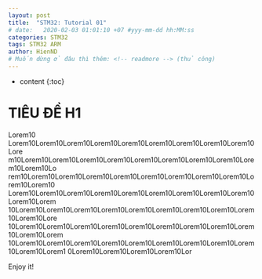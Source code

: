 ```yaml
---
layout: post
title:  "STM32: Tutorial 01"
# date:   2020-02-03 01:01:10 +07 #yyy-mm-dd hh:MM:ss
categories: STM32
tags: STM32 ARM
author: HienND
# Muốn dừng ở đâu thì thêm: <!-- readmore --> (thủ công)
---
```


* content
{:toc}

# TIÊU ĐỀ H1

Lorem10 Lorem10Lorem10Lorem10Lorem10Lorem10Lorem10Lorem10Lorem10Lorem10Lore
m10Lorem10Lorem10Lorem10Lorem10Lorem10Lorem10Lorem10Lorem10Lorem10Lorem10Lo
rem10Lorem10Lorem10Lorem10Lorem10Lorem10Lorem10Lorem10Lorem10Lorem10Lorem10<!-- readmore -->
Lorem10Lorem10Lorem10Lorem10Lorem10Lorem10Lorem10Lorem10Lorem10Lorem10Lorem
10Lorem10Lorem10Lorem10Lorem10Lorem10Lorem10Lorem10Lorem10Lorem10Lorem10Lore
10Lorem10Lorem10Lorem10Lorem10Lorem10Lorem10Lorem10Lorem10Lorem10Lorem10Lorem
10Lorem10Lorem10Lorem10Lorem10Lorem10Lorem10Lorem10Lorem10Lorem10Lorem10Lorem1
0Lorem10Lorem10Lorem10Lorem10Lor 

Enjoy it!

